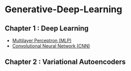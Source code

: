 # Generative-Deep-Learning
## Chapter 1 : Deep Learning
- [Multilayer Perceptron (MLP)](https://github.com/SohaHussain/Generative-Deep-Learning/blob/main/01_Multilayer_Perceptron.ipynb) 
- [Convolutional Neural Network (CNN)](https://github.com/SohaHussain/Generative-Deep-Learning/blob/main/02_Convolutional_Neural_Network.ipynb)
## Chapter 2 : Variational Autoencoders
